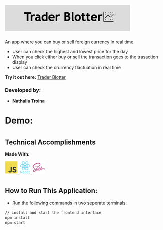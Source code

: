 # <img src='traderblotterpic.png' width='400px' /> 

An app where you can buy or sell foreign currency in real time.

* User can check the highest and lowest price for the day
* When you click either buy or sell the transaction goes to the trasaction display
* User can check the crurrency flactuation in real time

**Try it out here:**  [Trader Blotter](https://nathalia-lt.github.io/traderblotter/)


### Developed by:

* **Nathalia Troina**



# Demo:
 <!-- <img src='eventhunter.gif' width='' /> -->


 #

 ## Technical Accomplishments 
<!-- 
* Implemented TicketMaster API to fetch and display event data. 
* Designed and created interactive user interface with React and SCSS.
* Deployed with ability to user to save favorites. -->




**Made With:** 

<a href="https://developer.mozilla.org/en-US/docs/Web/JavaScript" target="_blank" rel="noreferrer"> <img src="https://raw.githubusercontent.com/devicons/devicon/master/icons/javascript/javascript-original.svg" alt="javascript" width="40" height="40"/> </a> 
<a href="https://reactjs.org/" target="_blank" rel="noreferrer"> <img src="https://raw.githubusercontent.com/devicons/devicon/master/icons/react/react-original-wordmark.svg" alt="react" width="40" height="40"/> </a> 
<a href="https://sass-lang.com/" target="_blank" rel="noreferrer"> <img src="https://raw.githubusercontent.com/devicons/devicon/master/icons/sass/sass-original.svg" alt="sass" width="40" height="40"/> </a> 

#

## How to Run This Application:
* Run the following commands in two seperate terminals:

```
// install and start the frontend interface
npm install 
npm start 
```

